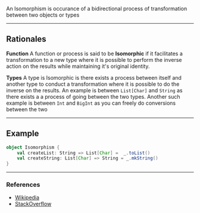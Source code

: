 An Isomorphism is occurance of a bidirectional process of transformation between two objects or types

----

## Rationales

**Function**
A function or process is said to be **Isomorphic** if it facilitates a transformation to a new type where it is possible to perform the inverse action on the results while maintaining it's original identity.

**Types**
A type is Isomorphic is there exists a process between itself and another type to conduct a transformation where it is possible to do the inverse on the results. An example is between `List[Char]` and `String` as there exists a a process of going between the two types. Another such example is between `Int` and `BigInt` as you can freely do conversions between the two

---

## Example

```scala
object Isomorphism {
	val createList: String => List[Char] =  _.toList()
	val createString: List[Char] => String = _.mkString()
}
```

---

### References

- [Wikipedia](https://en.wikipedia.org/wiki/Isomorphism)
- [StackOverflow](https://stackoverflow.com/questions/57887988/monoid-homomorphism-and-isomorphism)